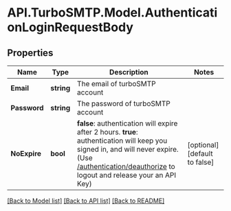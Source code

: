 # API.TurboSMTP.Model.AuthenticationLoginRequestBody

## Properties

Name | Type | Description | Notes
------------ | ------------- | ------------- | -------------
**Email** | **string** | The email of turboSMTP account | 
**Password** | **string** | The password of turboSMTP account | 
**NoExpire** | **bool** |  **false**:  authentication will expire after 2 hours.  **true**:  authentication will keep you signed in, and will never expire. (Use [/authentication/deauthorize](#/authentication/AuthenticationLogout) to logout and release your an API Key) | [optional] [default to false]

[[Back to Model list]](../README.md#documentation-for-models) [[Back to API list]](../README.md#documentation-for-api-endpoints) [[Back to README]](../README.md)

